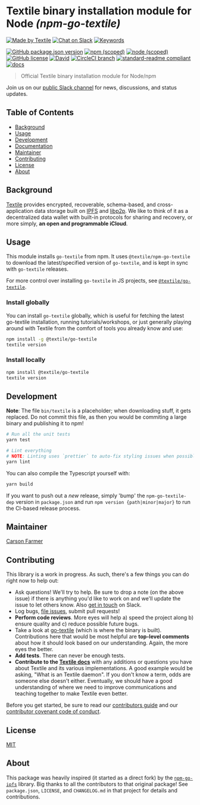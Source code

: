 # Textile binary installation module for Node _(npm-go-textile)_

[![Made by Textile](https://img.shields.io/badge/made%20by-Textile-informational.svg?style=popout-square)](https://textile.io)
[![Chat on Slack](https://img.shields.io/badge/slack-slack.textile.io-informational.svg?style=popout-square)](https://slack.textile.io)
[![Keywords](https://img.shields.io/github/package-json/keywords/textileio/npm-go-textile.svg?style=popout-square)](./package.json)

[![GitHub package.json version](https://img.shields.io/github/package-json/v/textileio/npm-go-textile.svg?style=popout-square)](./package.json)
[![npm (scoped)](https://img.shields.io/npm/v/@textile/go-textile.svg?style=popout-square)](https://www.npmjs.com/package/@textile/go-textile)
[![node (scoped)](https://img.shields.io/node/v/@textile/go-textile.svg?style=popout-square)](https://www.npmjs.com/package/@textile/go-textile)
[![GitHub license](https://img.shields.io/github/license/textileio/npm-go-textile.svg?style=popout-square)](./LICENSE)
[![David](https://img.shields.io/david/dev/textileio/npm-go-textile.svg)](https://david-dm.org/textileio/npm-go-textile)
[![CircleCI branch](https://img.shields.io/circleci/project/github/textileio/npm-go-textile/master.svg?style=popout-square)](https://circleci.com/gh/textileio/npm-go-textile)
[![standard-readme compliant](https://img.shields.io/badge/readme%20style-standard-brightgreen.svg?style=popout-square)](https://github.com/RichardLitt/standard-readme)
[![docs](https://img.shields.io/badge/docs-master-success.svg?style=popout-square)](https://textileio.github.io/npm-go-textile/)

> Official Textile binary installation module for Node/npm

Join us on our [public Slack channel](https://slack.textile.io/) for news, discussions, and status updates.

## Table of Contents

- [Background](#background)
- [Usage](#usage)
- [Development](#development)
- [Documentation](#documentation)
- [Maintainer](#maintainer)
- [Contributing](#contributing)
- [License](#license)
- [About](#about)

## Background

[Textile](https://www.textile.io) provides encrypted, recoverable, schema-based, and cross-application data storage built on [IPFS](https://github.com/ipfs) and [libp2p](https://github.com/libp2p). We like to think of it as a decentralized data wallet with built-in protocols for sharing and recovery, or more simply, **an open and programmable iCloud**.

## Usage

This module installs `go-textile` from npm. It uses `@textile/npm-go-textile` to download the latest/specified version of `go-textile`, and is kept in sync with `go-textile` releases.

For more control over installing `go-textile` in JS projects, see [`@textile/go-textile`](https://github.com/textileio/npm-go-textile).

### Install globally

You can install `go-textile` globally, which is useful for fetching the latest go-textile installation, running tutorials/workshops, or just generally playing around with Textile from the comfort of tools you already know and use:

```sh
npm install -g @textile/go-textile
textile version
```

### Install locally

```sh
npm install @textile/go-textile
textile version
```

## Development

**Note**: The file `bin/textile` is a placeholder; when downloading stuff, it gets replaced. Do not commit this file, as then you would be commiting a large binary and publishing it to npm!

```sh
# Run all the unit tests
yarn test

# Lint everything
# NOTE: Linting uses `prettier` to auto-fix styling issues when possible
yarn lint
```

You can also compile the Typescript yourself with:

```sh
yarn build
```

If you want to push out a _new_ release, simply 'bump' the `npm-go-textile-dep` version in `package.json` and run `npm version {path|minor|major}` to run the CI-based release process.

## Maintainer

[Carson Farmer](https://github.com/carsonfarmer)

## Contributing

This library is a work in progress. As such, there's a few things you can do right now to help out:

  * Ask questions! We'll try to help. Be sure to drop a note (on the above issue) if there is anything you'd like to work on and we'll update the issue to let others know. Also [get in touch](https://slack.textile.io) on Slack.
  * Log bugs, [file issues](https://github.com/textileio/npm-go-textile/issues), submit pull requests!
  * **Perform code reviews**. More eyes will help a) speed the project along b) ensure quality and c) reduce possible future bugs.
  * Take a look at [go-textile](https://github.com/textileio/go-textile) (which is where the binary is built). Contributions here that would be most helpful are **top-level comments** about how it should look based on our understanding. Again, the more eyes the better.
  * **Add tests**. There can never be enough tests.
  * **Contribute to the [Textile docs](https://github.com/textileio/docs)** with any additions or questions you have about Textile and its various implementations. A good example would be asking, "What is an Textile daemon". If you don't know a term, odds are someone else doesn't either. Eventually, we should have a good understanding of where we need to improve communications and teaching together to make Textile even better.

 Before you get started, be sure to read our [contributors guide](./CONTRIBUTING.md) and our [contributor covenant code of conduct](./CODE_OF_CONDUCT.md).

## License

[MIT](./LICENSE)

## About

This package was heavily inspired (it started as a direct fork) by the [`npm-go-ipfs`](https://github.com/ipfs/npm-go-ipfs) library. Big thanks to all the contributors to that original package! See `package.json`, `LICENSE`, and `CHANGELOG.md` in that project for details and contributions.
